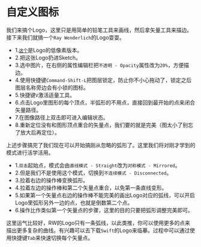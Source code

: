 # 自定义图标

我们来搞个Logo，这里只是用简单的铅笔工具来画线，然后拿矢量工具来描边。
接下来我们就搞一个`Ray Wenderlich`的Logo耍耍。

+ 1.[`这个`](http://i1.wp.com/www.raywenderlich.com/wp-content/themes/raywenderlich/images/global/rw-logo_250.png)是Logo的低像素版本。
+ 2.把这张Logo扔进Sketch。
+ 3.选中图片，在右侧的属性编辑栏把`不透明 - Opacity`属性改为`20%`，方便描边。
+ 4.使用快捷键`Command-Shift-L`把图层锁定，防止你不小心拖动了，锁定之后图层名称旁边会有小锁的图标。
+ 5.快捷键`V`激活适量工具。
+ 6.点击Logo里图形的每个顶点，半弧形的不用点，直接回到最开始的点来闭合矢量路径。
+ 7.在图像路径上双击即可进入编辑状态。
+ 8.重新定位没有和图形顶点重合的矢量点，我们要的就是完美（图太小了别忘了放大后再定位）。

[](https://koenig-media.raywenderlich.com/uploads/2015/10/rw-logo-corners.gif)

上述步骤搞完了我们现在可以开始搞刚从忽略的弧形了。这里我们将对刚才学到的模式进行活学活用。

+ 1.`双击`起始点，模式会由`直线模式 - Straight`改为`对称模式 - Mirrored`。
+ 2.但是我们不是使用这个模式，切换到`不连续模式 - Disconnected`。
+ 3.拉着右边的操作棒变换弧形。
+ 4.拉着左边的操作棒和第二个矢量点重合，以免第一条直线变形。
+ 5.如果第一个矢量点右边的操作棒不能完美的画出Logo对应的弧线，可以开启Logo里弧形另外一边的点，也就是倒数第二个点。
+ 6.操作比作类似第一个矢量点的步骤，这里的目的只要把弧形调整完美即可。

[](https://koenig-media.raywenderlich.com/uploads/2015/10/rw-logo-disconnected.gif)

这里运气比较好，RW的Logo只有一条弧线，以此类推，你可以使用更多的点来描出更多复杂的曲线。有兴趣可以去下载`Swift`的Logo来临摹。过程中可以通过使用快捷键`Tab`来快速切换每个矢量点。